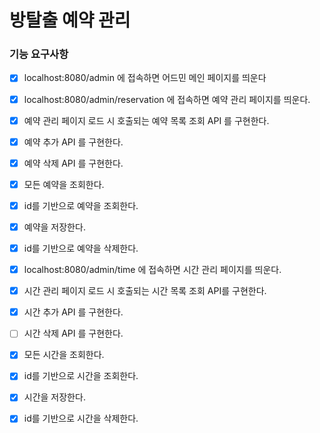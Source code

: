 # 방탈출 예약 관리

### 기능 요구사항
- [X] localhost:8080/admin 에 접속하면 어드민 메인 페이지를 띄운다

- [x] localhost:8080/admin/reservation 에 접속하면 예약 관리 페이지를 띄운다.
- [x] 예약 관리 페이지 로드 시 호출되는 예약 목록 조회 API 를 구현한다.

- [x] 예약 추가 API 를 구현한다.
- [x] 예약 삭제 API 를 구현한다.

- [x] 모든 예약을 조회한다.
- [x] id를 기반으로 예약을 조회한다.
- [x] 예약을 저장한다.
- [x] id를 기반으로 예약을 삭제한다.

- [x] localhost:8080/admin/time 에 접속하면 시간 관리 페이지를 띄운다.
- [x] 시간 관리 페이지 로드 시 호출되는 시간 목록 조회 API를 구현한다.

- [x] 시간 추가 API 를 구현한다.
- [ ] 시간 삭제 API 를 구현한다.

- [x] 모든 시간을 조회한다.
- [x] id를 기반으로 시간을 조회한다.
- [x] 시간을 저장한다.
- [x] id를 기반으로 시간을 삭제한다.
